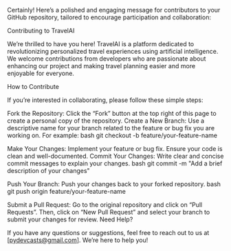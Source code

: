 Certainly! Here’s a polished and engaging message for contributors to your GitHub repository, tailored to encourage participation and collaboration:

Contributing to TravelAI

We’re thrilled to have you here! TravelAI is a platform dedicated to revolutionizing personalized travel experiences using artificial intelligence. We welcome contributions from developers who are passionate about enhancing our project and making travel planning easier and more enjoyable for everyone.

How to Contribute

If you’re interested in collaborating, please follow these simple steps:

Fork the Repository: Click the “Fork” button at the top right of this page to create a personal copy of the repository.
Create a New Branch: Use a descriptive name for your branch related to the feature or bug fix you are working on. For example:
bash
git checkout -b feature/your-feature-name

Make Your Changes: Implement your feature or bug fix. Ensure your code is clean and well-documented.
Commit Your Changes: Write clear and concise commit messages to explain your changes.
bash
git commit -m "Add a brief description of your changes"

Push Your Branch: Push your changes back to your forked repository.
bash
git push origin feature/your-feature-name

Submit a Pull Request: Go to the original repository and click on “Pull Requests”. Then, click on “New Pull Request” and select your branch to submit your changes for review.
Need Help?

If you have any questions or suggestions, feel free to reach out to us at [pydevcasts@gmail.com]. We’re here to help you!
